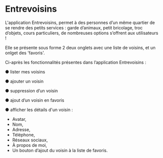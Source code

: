 # Entrevoisins

L'application Entrevoisins, permet à des personnes d’un même quartier de se rendre des petits services : garde d’animaux, petit bricolage, troc d’objets, cours particuliers, de nombreuses options s’offrent aux utilisateurs !

Elle se présente sous forme 2 deux onglets avec une liste de voisins, et un onlget des 'favoris'.

Ci-après les fonctionnalités présentes dans l’application Entrevoisins :

● lister mes voisins

● ajouter un voisin 

● suppression d’un voisin

● ajout d’un voisin en favoris

● afficher les détails d'un voisin : 
  - Avatar, 
  - Nom, 
  - Adresse,
  - Téléphone,
  - Réseaux sociaux,
  - À propos de moi,
  - Un bouton d’ajout du voisin à la liste de favoris.

